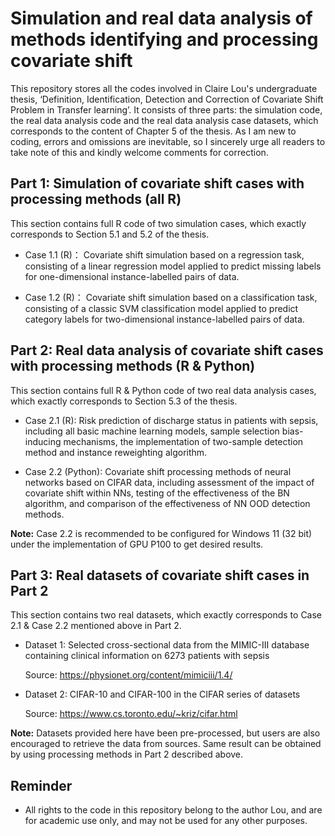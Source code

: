 # Simulation and real data analysis of methods identifying and processing covariate shift

This repository stores all the codes involved in Claire Lou's undergraduate thesis, ‘Definition, Identification, Detection and Correction of Covariate Shift Problem in Transfer learning’. It consists of three parts: the simulation code, the real data analysis code and the real data analysis case datasets, which corresponds to the content of Chapter 5 of the thesis. As I am new to coding, errors and omissions are inevitable, so I sincerely urge all readers to take note of this and kindly welcome comments for correction.

## Part 1: Simulation of covariate shift cases with processing methods  (all R)

This section contains full R code of two simulation cases, which exactly corresponds to Section 5.1 and 5.2 of the thesis.

- Case 1.1 (R)： Covariate shift simulation based on a regression task, consisting of a linear regression model applied to predict missing labels for one-dimensional instance-labelled pairs of data.
  
- Case 1.2 (R)： Covariate shift simulation based on a classification task, consisting of a classic SVM classification model applied to predict category labels for two-dimensional instance-labelled pairs of data.

## Part 2: Real data analysis of covariate shift cases with processing methods  (R & Python)
This section contains full R & Python code of two real data analysis cases, which exactly corresponds to Section 5.3 of the thesis. 

- Case 2.1 (R):  Risk prediction of discharge status in patients with sepsis, including all basic machine learning models, sample selection bias-inducing mechanisms, the implementation of two-sample detection method and instance reweighting algorithm.
  
- Case 2.2 (Python):  Covariate shift processing methods of neural networks based on CIFAR data, including assessment of the impact of covariate shift within NNs, testing of the effectiveness of the BN algorithm, and comparison of the effectiveness of NN OOD detection methods.
  
**Note:** Case 2.2 is recommended to be configured for Windows 11 (32 bit) under the implementation of GPU P100 to get desired results.

## Part 3: Real datasets of covariate shift cases in Part 2
This section contains two real datasets, which exactly corresponds to Case 2.1 & Case 2.2 mentioned above in Part 2. 

- Dataset 1: Selected cross-sectional data from the MIMIC-III database containing clinical information on 6273 patients with sepsis

  Source: https://physionet.org/content/mimiciii/1.4/
  
- Dataset 2: CIFAR-10 and CIFAR-100 in the CIFAR series of datasets

  Source: https://www.cs.toronto.edu/~kriz/cifar.html

**Note:** Datasets provided here have been pre-processed, but users are also encouraged to retrieve the data from sources. Same result can be obtained by using processing methods in Part 2 described above.

## Reminder
- All rights to the code in this repository belong to the author Lou, and are for academic use only, and may not be used for any other purposes.


